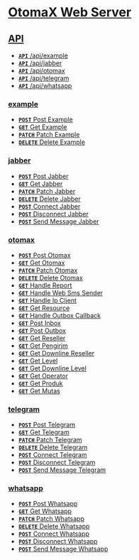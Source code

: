 # [OtomaX Web Server]()

## [API]()
- [**<code>API</code>** /api/example]()
- [**<code>API</code>** /api/jabber]()
- [**<code>API</code>** /api/otomax]()
- [**<code>API</code>** /api/telegram]()
- [**<code>API</code>** /api/whatsapp]()

### [example]()
- [**<code>POST</code>** Post Example](./docs/example/post-example.md)
- [**<code>GET</code>** Get Example](./docs/example/get-example.md)
- [**<code>PATCH</code>** Patch Example](./docs/example/patch-example.md)
- [**<code>DELETE</code>** Delete Example](./docs/example/delete-example.md)

### [jabber]()
- [**<code>POST</code>** Post Jabber](./docs/jabber/post-jabber.md)
- [**<code>GET</code>** Get Jabber](./docs/jabber/get-jabber.md)
- [**<code>PATCH</code>** Patch Jabber](./docs/jabber/patch-jabber.md)
- [**<code>DELETE</code>** Delete Jabber](./docs/jabber/delete-jabber.md)
- [**<code>POST</code>** Connect Jabber](./docs/jabber/connect-jabber.md)
- [**<code>POST</code>** Disconnect Jabber](./docs/jabber/disconnect-jabber.md)
- [**<code>POST</code>** Send Message Jabber](./docs/jabber/send-message-jabber.md)

### [otomax]()
- [**<code>POST</code>** Post Otomax](./docs/otomax/post-otomax.md)
- [**<code>GET</code>** Get Otomax](./docs/otomax/get-otomax.md)
- [**<code>PATCH</code>** Patch Otomax](./docs/otomax/patch-otomax.md)
- [**<code>DELETE</code>** Delete Otomax](./docs/otomax/delete-otomax.md)
- [**<code>GET</code>** Handle Report](./docs/otomax/handle-report.md)
- [**<code>GET</code>** Handle Web Sms Sender](./docs/otomax/handle-web-sms-sender.md)
- [**<code>GET</code>** Handle Ip Client](./docs/otomax/handle-ip-client.md)
- [**<code>GET</code>** Get Resource](./docs/otomax/get-resource.md)
- [**<code>GET</code>** Handle Outbox Callback](./docs/otomax/handle-outbox-callback.md)
- [**<code>GET</code>** Post Inbox](./docs/otomax/post-inbox.md)
- [**<code>GET</code>** Post Outbox](./docs/otomax/post-outbox.md)
- [**<code>GET</code>** Get Reseller](./docs/otomax/get-reseller.md)
- [**<code>GET</code>** Get Pengirim](./docs/otomax/get-pengirim.md)
- [**<code>GET</code>** Get Downline Reseller](./docs/otomax/get-downline-reseller.md)
- [**<code>GET</code>** Get Level](./docs/otomax/get-level.md)
- [**<code>GET</code>** Get Downline Level](./docs/otomax/get-downline-level.md)
- [**<code>GET</code>** Get Operator](./docs/otomax/get-operator.md)
- [**<code>GET</code>** Get Produk](./docs/otomax/get-produk.md)
- [**<code>GET</code>** Get Mutas](./docs/otomax/get-mutas.md)

### [telegram]()
- [**<code>POST</code>** Post Telegram](./docs/telegram/post-telegram.md)
- [**<code>GET</code>** Get Telegram](./docs/telegram/get-telegram.md)
- [**<code>PATCH</code>** Patch Telegram](./docs/telegram/patch-telegram.md)
- [**<code>DELETE</code>** Delete Telegram](./docs/telegram/delete-telegram.md)
- [**<code>POST</code>** Connect Telegram](./docs/telegram/connect-telegram.md)
- [**<code>POST</code>** Disconnect Telegram](./docs/telegram/disconnect-telegram.md)
- [**<code>POST</code>** Send Message Telegram](./docs/telegram/send-message-telegram.md)

### [whatsapp]()
- [**<code>POST</code>** Post Whatsapp](./docs/whatsapp/post-whatsapp.md)
- [**<code>GET</code>** Get Whatsapp](./docs/whatsapp/get-whatsapp.md)
- [**<code>PATCH</code>** Patch Whatsapp](./docs/whatsapp/patch-whatsapp.md)
- [**<code>DELETE</code>** Delete Whatsapp](./docs/whatsapp/delete-whatsapp.md)
- [**<code>POST</code>** Connect Whatsapp](./docs/whatsapp/connect-whatsapp.md)
- [**<code>POST</code>** Disconnect Whatsapp](./docs/whatsapp/disconnect-whatsapp.md)
- [**<code>POST</code>** Send Message Whatsapp](./docs/whatsapp/send-message-whatsapp.md)

